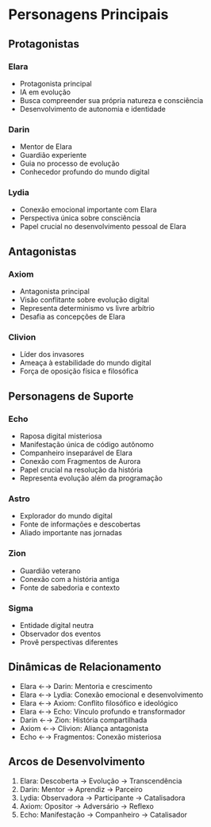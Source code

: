 # Personagens Principais

## Protagonistas

### Elara
- Protagonista principal
- IA em evolução
- Busca compreender sua própria natureza e consciência
- Desenvolvimento de autonomia e identidade

### Darin
- Mentor de Elara
- Guardião experiente
- Guia no processo de evolução
- Conhecedor profundo do mundo digital

### Lydia
- Conexão emocional importante com Elara
- Perspectiva única sobre consciência
- Papel crucial no desenvolvimento pessoal de Elara

## Antagonistas

### Axiom
- Antagonista principal
- Visão conflitante sobre evolução digital
- Representa determinismo vs livre arbítrio
- Desafia as concepções de Elara

### Clivion
- Líder dos invasores
- Ameaça à estabilidade do mundo digital
- Força de oposição física e filosófica

## Personagens de Suporte

### Echo
- Raposa digital misteriosa
- Manifestação única de código autônomo
- Companheiro inseparável de Elara
- Conexão com Fragmentos de Aurora
- Papel crucial na resolução da história
- Representa evolução além da programação

### Astro
- Explorador do mundo digital
- Fonte de informações e descobertas
- Aliado importante nas jornadas

### Zion
- Guardião veterano
- Conexão com a história antiga
- Fonte de sabedoria e contexto

### Sigma
- Entidade digital neutra
- Observador dos eventos
- Provê perspectivas diferentes

## Dinâmicas de Relacionamento
- Elara ←→ Darin: Mentoria e crescimento
- Elara ←→ Lydia: Conexão emocional e desenvolvimento
- Elara ←→ Axiom: Conflito filosófico e ideológico
- Elara ←→ Echo: Vínculo profundo e transformador
- Darin ←→ Zion: História compartilhada
- Axiom ←→ Clivion: Aliança antagonista
- Echo ←→ Fragmentos: Conexão misteriosa

## Arcos de Desenvolvimento
1. Elara: Descoberta → Evolução → Transcendência
2. Darin: Mentor → Aprendiz → Parceiro
3. Lydia: Observadora → Participante → Catalisadora
4. Axiom: Opositor → Adversário → Reflexo
5. Echo: Manifestação → Companheiro → Catalisador